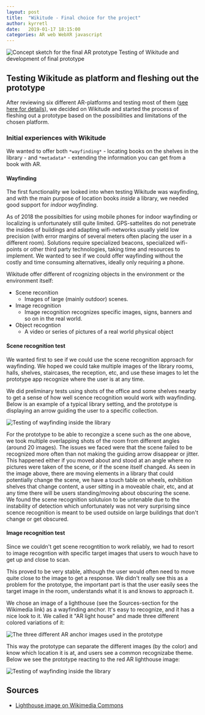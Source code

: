 ```yaml
---
layout: post
title:  "Wikitude - Final choice for the project"
author: kyrretl
date:   2019-01-17 18:15:00
categories: AR web WebXR javascript
---
```


![Concept sketch for the final AR prototype](https://scriptotek.github.io/ar-project/assets/sketch.jpg "Concept sketch for the final AR prototype")
Testing of Wikitude and development of final prototype
<!-- more -->

## Testing Wikitude as platform and fleshing out the prototype

After reviewing six different AR-platforms and testing most of them ([see here for details](https://scriptotek.github.io/ar-project/)), we decided on Wikitude and started the process of fleshing out a prototype based on the possibilities and limitations of the chosen platform.

### Initial experiences with Wikitude

We wanted to offer both `*wayfinding*` - locating books on the shelves in the library - and `*metadata*` - extending the information you can get from a book with AR.

#### Wayfinding
The first functionality we looked into when testing Wikitude was wayfinding, and with the main purpose of location books *inside* a library, we needed good support for *indoor wayfinding*.

As of 2018 the possibilties for using mobile phones for indoor wayfinding or localizing is unfortunately still quite limited. GPS-sattelites do not penetrate the insides of buildings and adapting wifi-networks usually yield low precision (with error margins of several meters often placing the user in a different room). Solutions require specialized beacons, specialized wifi-points or other third party technologies, taking time and resources to implement.
We wanted to see if we could offer wayfinding without the costly and time consuming alternatives, ideally only requiring a phone.

Wikitude offer different of rcognizing objects in the environment or the environment itself:

* Scene reconition
  * Images of large (mainly outdoor) scenes. 
* Image recognition
  * Image recognition recognizes specific images, signs, banners and so on in the real world.
* Object recogntion
  * A video or series of pictures of a real world physical object



#### Scene recognition test

We wanted first to see if we could use the scene recognition approach for wayfinding. We hoped we could take multiple images of the library rooms, halls, shelves, staircases, the reception, etc, and use these images to let the prototype app recognize where the user is at any time.

We did preliminary tests using shots of the office and some shelves nearby to get a sense of how well scence recognition would work with wayfinding. Below is an example of a typical library setting, and the prototype is displaying an arrow guiding the user to a specific collection.

![Testing of wayfinding inside the library](https://scriptotek.github.io/ar-project/assets/wayfinding_scene_test.png "Testing of wayfinding inside the library")

For the prototype to be able to recongize a scene such as the one above, we took multiple overlapping shots of the room from different angles (around 20 images). The issues we faced were that the scene failed to be recognized more often than not making the guiding arrow disappear or jitter. This happened either if you moved about and stood at an angle where no pictures were taken of the scene, or if the scene itself changed. As seen in the image above, there are moving elements in a library that could potentially change the scene, we have a touch table on wheels, exhibition shelves that change content, a user sitting in a moveable chair, etc, and at any time there will be users standing/moving about obscuring the scene. We found the scene recognition solutuion to be untenable due to the instability of detection which unfortunately was not very surprising since scence recognition is meant to be used outside on large buildings that don't change or get obscured.

#### Image recognition test

Since we couldn't get scene recogntition to work reliably, we had to resort to image recogntion with specific target images that users to wouch have to get up and close to scan.

This proved to be very stable, although the user would often need to move quite close to the image to get a response. We didn't really see this as a problem for the prototype, the important part is that the user easily sees the target image in the room, understands what it is and knows to approach it.

We chose an image of a lighthouse (see the Sources-section for the Wikimedia link) as a wayfinding anchor. It's easy to recognize, and it has a nice look to it. We called it "AR light house" and made three different colored variations of it:

![The three different AR anchor images used in the prototype](https://github.com/scriptotek/ar-project/blob/gh-pages/assets/AR%20light%20houses.png "The three different AR anchor images used in the prototype")

This way the prototype can separate the different images (by the color) and know which location it is at, and users see a common recognizabe theme. Below we see the prototype reacting to the red AR lighthouse image:

![Testing of wayfinding inside the library](https://scriptotek.github.io/ar-project/assets/wayfinding_image_test.png "Testing of wayfinding inside the library")


## Sources

* [Lighthouse image on Wikimedia Commons](https://commons.wikimedia.org/wiki/File:Brier_Island_Lighthouse_(1).jpg)

